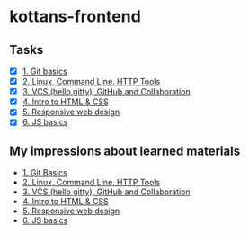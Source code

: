 # kottans-frontend
## Tasks
- [x] [1. Git basics](task-git-github-inro/)
- [x] [2. Linux, Command Line, HTTP Tools](task-linux-cli/)
- [x] [3. VCS (hello gitty), GitHub and Collaboration](task-git-collaboration/)
- [x] [4. Intro to HTML & CSS](task-html-css-intro/)
- [x] [5. Responsive web design](task-responsive-web-design/)
- [x] [6. JS basics](task-js-basics/)

## My impressions about learned materials
- [1. Git Basics](task-git-github-inro/impressions.md)
- [2. Linux, Command Line, HTTP Tools](task-linux-cli/impressions.md)
- [3. VCS (hello gitty), GitHub and Collaboration](task-git-collaboration/impressions.md)
- [4. Intro to HTML & CSS](task-html-css-intro/impressions.md)
- [5. Responsive web design](task-responsive-web-design/impressions.md)
- [6. JS basics](task-js-basics/impressions.md)
